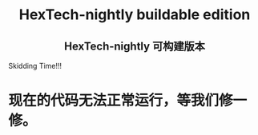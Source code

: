 <h1 align="center">HexTech-nightly buildable edition</h1>

<h2 align="center">HexTech-nightly 可构建版本</h2>

Skidding Time!!!

# 现在的代码无法正常运行，等我们修一修。
